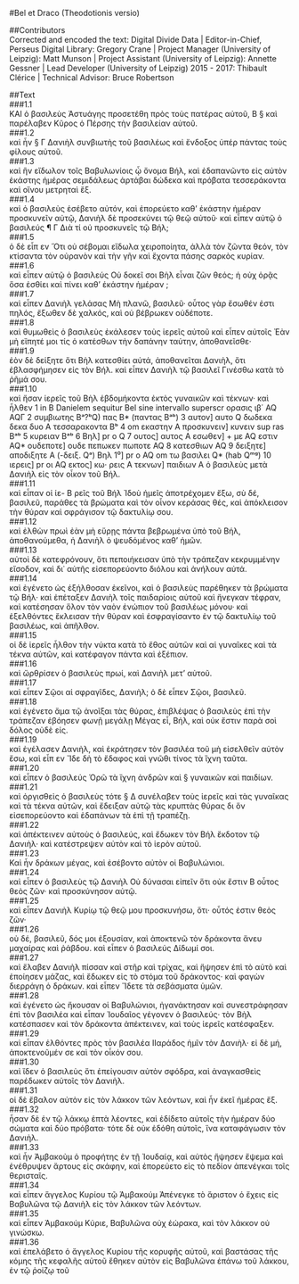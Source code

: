 #Bel et Draco (Theodotionis versio)  

##Contributors  
Corrected and encoded the text: Digital Divide Data | Editor-in-Chief, Perseus Digital Library: Gregory Crane | Project Manager (University of Leipzig): Matt Munson | Project Assistant (University of Leipzig): Annette Gessner | Lead Developer (University of Leipzig) 2015 - 2017: Thibault Clérice | Technical Advisor: Bruce Robertson  

##Text  
###1.1  
ΚAI ὁ βασιλεὺς Ἀστυάγης προσετέθη πρὸς τοὺς πατέρας αὐτοῦ, B § καὶ παρέλαβεν Κῦρος ὁ Πέρσης τὴν βασιλείαν αὐτοῦ.  
###1.2  
καὶ ἦν § Γ Δανιὴλ συνβιωτὴς τοῦ βασιλέως καὶ ἔνδοξος ὑπέρ πάντας τοὺς φίλους αὐτοῦ.  
###1.3  
καὶ ἣν εἴδωλον τοῖς Βαβυλωνίοις ᾦ ὄνομα Βήλ, καὶ ἐδαπανῶντο εἰς αὐτὸν ἑκάστης ἡμέρας σεμιδάλεως ἀρτάβαι δώδεκα καὶ πρόβατα τεσσεράκοντα καὶ οἴνου μετρηταὶ ἕξ.  
###1.4  
καὶ ὁ βασιλεὺς ἐσέβετο αὐτόν, καὶ ἐπορεύετο καθʼ ἑκάστην ἡμέραν προσκυνεῖν αὐτῷ, Δανιὴλ δὲ προσεκύνει τῷ θεῷ αὐτοῦ· καὶ εἶπεν αὐτῷ ὁ βασιλεύς ¶ Γ Διὰ τί οὐ προσκυνεῖς τῷ Βήλ;  
###1.5  
ὁ δὲ εἶπ εν Ὅτι οὐ σέβομαι εἴδωλα χειροποίητα, ἀλλὰ τὸν ζῶντα θεόν, τὸν κτίσαντα τὸν οὐρανὸν καὶ τὴν γῆν καὶ ἔχοντα πάσης σαρκὸς κυρίαν.  
###1.6  
καὶ εἶπεν αὐτῷ ὁ βασιλεύς Οὐ δοκεῖ σοι Βὴλ εἶναι ζῶν θεός; ἡ οὐχ ὁρᾷς ὅσα ἐσθίει καὶ πίνει καθʼ ἑκάστην ἡμέραν ;  
###1.7  
καὶ εἶπεν Δανιὴλ γελάσας Μὴ πλανῶ, βασιλεῦ· οὗτος γὰρ ἔσωθέν ἐστι πηλός, ἔξωθεν δὲ χαλκός, καὶ οὐ βέβρωκεν οὐδέποτε.  
###1.8  
καὶ θυμωθεὶς ὁ βασιλεὺς ἐκάλεσεν τοὺς ἱερεῖς αὐτοῦ καὶ εἶπεν αὐτοῖς Ἐὰν μὴ εἵπητέ μοι τίς ὁ κατέσθων τὴν δαπάνην ταύτην, ἀποθανεῖσθε·  
###1.9  
ἐὸν δὲ δείξητε ὅτι Βὴλ κατεσθίει αὐτά, ἀποθανεῖται Δανιὴλ, ὅτι ἐβλασφήμησεν εἰς τὸν Βήλ. καὶ εἶπεν Δανιὴλ τῷ βασιλεῖ Γινέσθω κατὰ τὸ ῥῆμά σου.  
###1.10  
καὶ ἤσαν ἱερεῖς τοῦ Βὴλ ἑβδομήκοντα ἐκτὸς γυναικῶν καὶ τέκνων· καὶ ἦλθεν 1 in B Danielem sequitur Bel sine intervallo superscr ορασις ιβ΄ AQ AQΓ 2 συμβιωτης Bᵃ?ᵇQ) πας B* (παντας Bᵃᵇ) 3 αυτον] αυτο Q δωδεκα δεκα δυο A τεσσαρακοντα Bᵇ 4 om εκαστην A προσκυνειν] κυνειν sup ras Bᵃᵇ 5 κυρειαν Bᵃᵇ 6 Βηλ] pr ο Q 7 ουτος] αυτος A εσωθεν] + με AQ εστιν AQ* ουδεποτε] ουδε πεπωκεν πωποτε AQ 8 κατεσθιων AQ 9 δειξητε] αποδιξητε A (-δειξ. Qᵃ) Βηλ 1⁰] pr ο AQ om τω βασιλει Q* (hab Qᵐᵍ) 10 ιερεις] pr οι AQ εκτος] κω· ρεις A τεκνων] παιδιων A ὁ βασιλεὺς μετὰ Δανιὴλ εἰς τὸν οἶκον τοῦ Βήλ.  
###1.11  
καὶ εἶπαν οἰ ἱε- B ρεῖς τοῦ Βήλ Ἰδοὺ ἡμεῖς ἀποτρέχομεν ἔξω, σὺ δέ, βασιλεῦ, παράθες τὰ βρώματα καὶ τὸν οἶνον κεράσας θές, καὶ ἀπόκλεισον τὴν θύραν καὶ σφράγισον τῷ δακτυλίῳ σου.  
###1.12  
καὶ ἐλθὼν πρωὶ ἐὰν μὴ εὕρῃς πάντα βεβρωμένα ὑπὸ τοῦ Βήλ, ἀποθανούμεθα, ἡ Δανιὴλ ὁ ψευδόμένος καθʼ ἡμῶν.  
###1.13  
αὐτοὶ δὲ κατεφρόνουν, ὅτι πεποιήκεισαν ὑπὸ τὴν τράπεζαν κεκρυμμένην εἴσοδον, καὶ δι᾿ αὐτῆς εἰσεπορεύοντο διόλου καὶ ἀνήλουν αὐτά.  
###1.14  
καὶ ἐγένετο ὡς ἐξήλθοσαν ἐκεῖνοι, καὶ ὁ βασιλεὺς παρέθηκεν τὰ βρώματα τῷ Βήλ· καὶ ἐπέταξεν Δανιὴλ τοῖς παιδαρίοις αὐτοῦ καὶ ἤνεγκαν τέφραν, καὶ κατέσησαν ὅλον τὸν ναὸν ἐνώπιον τοῦ βασιλέως μόνου· καὶ ἐξελθόντες ἔκλεισαν τὴν θὑραν καὶ ἐσφραγίσαντο ἐν τῷ δακτυλίῳ τοῦ βασιλέως, καὶ ἀπῆλθον.  
###1.15  
οἱ δὲ ἱερεῖς ἦλθον τὴν νύκτα κατὰ τὸ ἔθος αὐτῶν καὶ αἱ γυναῖκες καὶ τὰ τέκνα αὐτῶν, καὶ κατέφαγον πάντα καὶ ἐξέπιον.  
###1.16  
καὶ ὤρθρίσεν ὁ βασιλεὺς πρωί, καὶ Δανιὴλ μετʼ αὐτοῦ.  
###1.17  
καὶ εἶπεν Σῷοι αἱ σφραγῖδες, Δανιὴλ; ὁ δὲ εἶπεν Σῷοι, βασιλεῦ.  
###1.18  
καὶ ἐγένετο ἄμα τῷ ἀνοῖξαι τὰς θύρας, ἐπιβλέψας ὁ βασιλεὺς ἐπὶ τὴν τράπεζαν ἐβόησεν φωνῇ μεγάλῃ Μέγας εἶ, Βήλ, καὶ οὐκ ἔστιν παρὰ σοὶ δόλος οὐδὲ εἰς.  
###1.19  
καὶ ἐγέλασεν Δανιὴλ, καὶ ἐκράτησεν τὸν βασιλέα τοῦ μὴ εἰσελθεῖν αὐτὸν ἔσω, καὶ εἶπ εν Ἴδε δὴ τὸ ἔδαφος καὶ γνῶθι τίνος τὰ ἴχνη ταῦτα.  
###1.20  
καὶ εἶπεν ὁ βασιλεύς Ὁρῶ τὰ ἴχνη ἀνδρῶν καὶ § γυναικῶν καὶ παιδίων.  
###1.21  
καὶ ὀργισθεὶς ὁ βασιλεὺς τότε § Δ συνέλαβεν τοὺς ἱερεῖς καὶ τὰς γυναῖκας καὶ τὰ τέκνα αὐτῶν, καὶ ἔδειξαν αὐτῷ τὰς κρυπτὰς θύρας δι ὅν εἰσεπορεύοντο καὶ ἐδαπάνων τὰ ἐπὶ τῇ τραπέζῃ.  
###1.22  
καὶ ἀπέκτεινεν αὐτοὺς ὁ βασιλεύς, καὶ ἔδωκεν τὸν Βήλ ἔκδοτον τῷ Δανιὴλ· καὶ κατέστρεψεν αὐτὸν καὶ τὸ ἱερὸν αὐτοῦ.  
###1.23  
Καὶ ἦν δράκων μέγας, καὶ ἐσέβοντο αὐτὸν οἱ Βαβυλώνιοι.  
###1.24  
καὶ εἶπεν ὁ βασιλεὺς τῷ Δανιὴλ Οὐ δύνασαι εἰπεῖν ὅτι οὐκ ἔστιν B οὗτος θεὸς ζῶν· καὶ προσκύνησον αὐτῷ.  
###1.25  
καὶ εἶπεν Δανιὴλ Κυρίῳ τῷ θεῷ μου προσκυνήσω, ὅτι· οὗτός ἐστιν θεὸς ζῶν·  
###1.26  
οὺ δέ, βασιλεῦ, δός μοι ἐξουσίαν, καὶ ἀποκτενῶ τὸν δράκοντα ἄνευ μαχαίρας καὶ ῥάβδου. καὶ εἶπεν ὁ βασιλεύς Δίδωμί σοι.  
###1.27  
καὶ ἔλαβεν Δανιὴλ πίσσαν καὶ στῆρ καὶ τρίχας, καὶ ἥψησεν ἐπὶ τὸ αὐτὸ καὶ ἐποίησεν μάζας, καὶ ἔδωκεν εἰς τὸ στόμα τοῦ δράκοντος· καὶ φαγὼν διερράγη ὁ δράκων. καὶ εἶπεν Ἵδετε τὰ σεβάσματα ὑμῶν.  
###1.28  
καὶ ἐγένετο ὡς ἤκουσαν οἱ Βαβυλώνιοι, ἠγανάκτησαν καὶ συνεστράφησαν ἐπὶ τὸν βασιλέα καὶ εἶπαν Ἰουδαῖος γέγονεν ὁ βασιλεύς· τὸν Βὴλ κατέσπασεν καὶ τὸν δράκοντα ἀπέκτεινεν, καὶ τοὺς ἱερεῖς κατέσφαξεν.  
###1.29  
καὶ εἶπαν ἐλθόντες πρὸς τὸν βασιλέα ΙΙαράδος ἡμῖν τὸν Δανιὴλ· εἰ δὲ μή, ἀποκτενοῦμέν σε καὶ τὸν οἶκόν σου.  
###1.30  
καὶ ἴδεν ὁ βασιλεὺς ὅτι ἐπείγουσιν αὐτὸν σφόδρα, καὶ ἀναγκασθεὶς παρέδωκεν αὐτοῖς τὸν Δανιὴλ.  
###1.31  
οἱ δὲ ἔβαλον αὐτὸν εἰς τὸν λάκκον τῶν λεόντων, καὶ ἦν ἐκεῖ ἡμέρας ἔξ.  
###1.32  
ἦσαν δὲ ἐν τῷ λάκκῳ ἑπτὰ λέοντες, καὶ ἐδίδετο αὐτοῖς τὴν ἡμέραν δύο σώματα καὶ δύο πρόβατα· τότε δὲ οὐκ ἐδόθη αὐτοῖς, ἵνα καταφάγωσιν τὸν Δανιὴλ.  
###1.33  
καὶ ἦν Ἁμβακοὺμ ὁ προφήτης ἐν τῇ Ἰουδαίᾳ, καὶ αὐτὸς ἥψησεν ἕψεμα καὶ ἐνέθρυψεν ἄρτους εἰς σκάφην, καὶ ἐπορεύετο εἰς τὸ πεδίον ἀπενέγκαι τοῖς θερισταῖς.  
###1.34  
καὶ εἶπεν ἅγγελος Κυρίου τῷ Ἁμβακούμ Ἀπένεγκε τὸ ἄριστον ὁ ἔχεις εἰς Βαβυλῶνα τῷ Δανιὴλ εἰς τὸν λάκκον τῶν λεόντων.  
###1.35  
καὶ εἶπεν Ἁμβακούμ Κύριε, Βαβυλῶνα οὐχ ἑώρακα, καὶ τὸν λάκκον οὐ γινώσκω.  
###1.36  
καὶ ἐπελάβετο ὁ ἄγγελος Κυρίου τῆς κορυφῆς αὐτοῦ, καὶ βαστάσας τῆς κόμης τῆς κεφαλῆς αὐτοῦ ἔθηκεν αὐτὸν εἰς Βαβυλῶνα ἐπάνω τοῦ λάκκου, ἐν τῷ ῥοίζῳ τοῦ  
